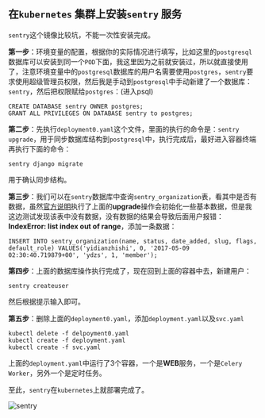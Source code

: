 ## 在`kubernetes` 集群上安装`sentry` 服务

`sentry`这个镜像比较坑，不能一次性安装完成。

**第一步**：环境变量的配置，根据你的实际情况进行填写，比如这里的`postgresql`数据库可以安装到同一个`POD`下面，我这里因为之前就安装过，所以就直接使用了，注意环境变量中的`postgresql`数据库的用户名需要使用`postgres`，`sentry`要求使用超级管理员权限，然后我是手动到`postgresql`中手动新建了一个数据库：`sentry`，然后把权限赋给`postgres`：(进入psql)
```shell
CREATE DATABASE sentry OWNER postgres;
GRANT ALL PRIVILEGES ON DATABASE sentry to postgres;
```

**第二步**：先执行`deployment0.yaml`这个文件，里面的执行的命令是：`sentry upgrade`，用于同步数据库结构到`postgresql`中，执行完成后，最好进入容器终端再执行下面的命令：
```shell
sentry django migrate
```
用于确认同步结构。

**第三步**：我们可以在`sentry`数据库中查询`sentry_organization`表，看其中是否有数据，虽然[官方说明](https://github.com/getsentry/sentry/issues/3002)执行了上面的**upgrade**操作会初始化一些基本数据，但是我这边测试发现该表中没有数据，没有数据的结果会导致后面用户报错：**IndexError: list index out of range**，添加一条数据：
```shell
INSERT INTO sentry_organization(name, status, date_added, slug, flags, default_role) VALUES('yidianzhishi', 0, '2017-05-09 02:30:40.719879+00', 'ydzs', 1, 'member');
```

**第四步**：上面的数据库操作执行完成了，现在回到上面的容器中去，新建用户：
```shell
sentry createuser
```

然后根据提示输入即可。

**第五步**：删除上面的`deployment0.yaml`，添加`deployment.yaml`以及`svc.yaml`
```shell
kubectl delete -f delpoyment0.yaml
kubectl create -f deployment.yaml
kubectl create -f svc.yaml
```

上面的`deployment.yaml`中运行了3个容器，一个是**WEB**服务，一个是`Celery Worker`，另外一个是定时任务。

至此，`sentry`在`kubernetes`上就部署完成了。

![sentry](https://blog.sentry.io/img/post-images/sentry-v8/stream.png)

